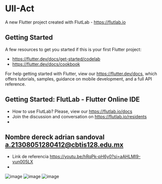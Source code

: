 # UII-Act

A new Flutter project created with FlutLab - https://flutlab.io

## Getting Started

A few resources to get you started if this is your first Flutter project:

- https://flutter.dev/docs/get-started/codelab
- https://flutter.dev/docs/cookbook

For help getting started with Flutter, view our
https://flutter.dev/docs, which offers tutorials,
samples, guidance on mobile development, and a full API reference.

## Getting Started: FlutLab - Flutter Online IDE

- How to use FlutLab? Please, view our https://flutlab.io/docs
- Join the discussion and conversation on https://flutlab.io/residents
- 
Nombre dereck adrian sandoval a.21308051280412@cbtis128.edu.mx
- 
- Link de referencia https://youtu.be/hRqPk-pH6y0?si=aAHLMI9-vun005LX
- 


![image](https://github.com/Dereck1016/UIIAct6/assets/135450780/cbad4eec-3fc1-48e5-a6e9-d483d9b4b9ad)
![image](https://github.com/Dereck1016/UIIAct6/assets/135450780/d436bb79-5925-4a02-b339-d4fa51c518ee)
![image](https://github.com/Dereck1016/UIIAct6/assets/135450780/b64d3963-f044-489b-be0d-1c68962efd38)

